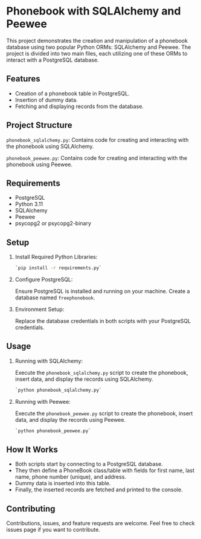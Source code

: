 # Phonebook with SQLAlchemy and Peewee

This project demonstrates the creation and manipulation of a phonebook database using two popular Python ORMs: SQLAlchemy and Peewee. The project is divided into two main files, each utilizing one of these ORMs to interact with a PostgreSQL database.

## Features
* Creation of a phonebook table in PostgreSQL.
* Insertion of dummy data.
* Fetching and displaying records from the database.

## Project Structure

`phonebook_sqlalchemy.py`: Contains code for creating and interacting with the phonebook using SQLAlchemy.

`phonebook_peewee.py`: Contains code for creating and interacting with the phonebook using Peewee.

## Requirements
* PostgreSQL
* Python 3.11
* SQLAlchemy
* Peewee
* psycopg2 or psycopg2-binary

## Setup

1. Install Required Python Libraries:
    ```bash
    `pip install -r requirements.py`

2. Configure PostgreSQL:

    Ensure PostgreSQL is installed and running on your machine. Create a database named `freephonebook`.

3. Environment Setup:

    Replace the database credentials in both scripts with your PostgreSQL credentials.

## Usage

1. Running with SQLAlchemy:

    Execute the `phonebook_sqlalchemy.py` script to create the phonebook, insert data, and display the records using SQLAlchemy.
    ```bash
    `python phonebook_sqlalchemy.py`

2. Running with Peewee:

    Execute the `phonebook_peewee.py` script to create the phonebook, insert data, and display the records using Peewee.
    ```bash
    `python phonebook_peewee.py`

## How It Works
* Both scripts start by connecting to a PostgreSQL database.
* They then define a PhoneBook class/table with fields for first name, last name, phone number (unique), and address.
* Dummy data is inserted into this table.
* Finally, the inserted records are fetched and printed to the console.

## Contributing
Contributions, issues, and feature requests are welcome. Feel free to check issues page if you want to contribute.